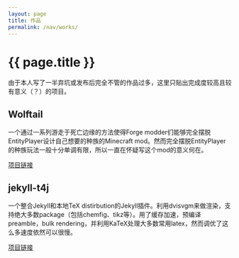 ```yaml
---
layout: page
title: 作品
permalink: /nav/works/
---
```


# {{ page.title }}

由于本人写了一半弃坑或发布后完全不管的作品过多，这里只贴出完成度较高且较有意义（？）的项目。

## Wolftail

一个通过一系列游走于死亡边缘的方法使得Forge modder们能够完全摆脱EntityPlayer设计自己想要的种族的Minecraft mod。然而完全摆脱EntityPlayer的种族玩法一般十分单调有限，所以一直在怀疑写这个mod的意义何在。

[项目链接](https://github.com/crow02531/Wolftail)

## jekyll-t4j

一个整合Jekyll和本地TeX distirbution的Jekyll插件。利用dvisvgm来做渲染，支持绝大多数package（包括chemfig、tikz等）。用了缓存加速，预编译preamble，bulk rendering，并利用KaTeX处理大多数常用latex，然而调优了这么多速度依然可以很慢。

[项目链接](https://github.com/crow02531/jekyll-t4j)